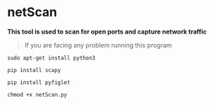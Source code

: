 # netScan
**This tool is used to scan for open ports and capture network traffic**


> If you are facing any problem running this program

`sudo apt-get install python3`

 `pip install scapy`

`pip install pyfiglet`

`chmod +x netScan.py`

